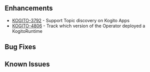 <!-- Keep them in alphabetical order -->
## Enhancements
- [KOGITO-3792](https://issues.redhat.com/browse/KOGITO-3792) - Support Topic discovery on Kogito Apps
- [KOGITO-4806](https://issues.redhat.com/browse/KOGITO-4806) - Track which version of the Operator deployed a KogitoRuntime

## Bug Fixes

## Known Issues